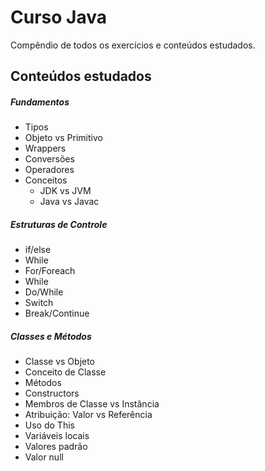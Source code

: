 # Curso Java
Compêndio de todos os exercícios e conteúdos estudados.
<br>
<h2>Conteúdos estudados</h2>
<h5>Fundamentos</h5>
<ul>
    <li>Tipos</li>
    <li>Objeto vs Primitivo</li>
    <li>Wrappers</li>
    <li>Conversões</li>
    <li>Operadores</li>
    <li>Conceitos
        <ul>
            <li>JDK vs JVM</li>
            <li>Java vs Javac</li>
        </ul>
    </li>
</ul>
<h5>Estruturas de Controle</h5>
<ul>
    <li>if/else</li>
    <li>While</li>
    <li>For/Foreach</li>
    <li>While</li>
    <li>Do/While</li>
    <li>Switch</li>
    <li>Break/Continue</li>
</ul>
<h5>Classes e Métodos</h5>
<ul>
    <li>Classe vs Objeto</li>
    <li>Conceito de Classe</li>
    <li>Métodos</li>
    <li>Constructors</li>
    <li>Membros de Classe vs Instância</li>
    <li>Atribuição: Valor vs Referência</li>
    <li>Uso do This</li>
    <li>Variáveis locais</li>
    <li>Valores padrão</li>
    <li>Valor null</li>
</ul>